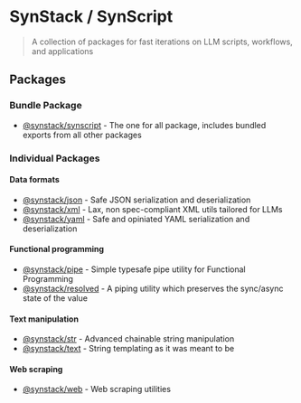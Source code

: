 # SynStack / SynScript

> A collection of packages for fast iterations on LLM scripts, workflows, and applications

## Packages

### Bundle Package

- [@synstack/synscript](./packages/synscript/README.md) - The one for all package, includes bundled exports from all other packages

### Individual Packages

#### Data formats

- [@synstack/json](./packages/json/README.md) - Safe JSON serialization and deserialization
- [@synstack/xml](./packages/xml/README.md) - Lax, non spec-compliant XML utils tailored for LLMs
- [@synstack/yaml](./packages/yaml/README.md) - Safe and opiniated YAML serialization and deserialization

#### Functional programming

- [@synstack/pipe](./packages/pipe/README.md) - Simple typesafe pipe utility for Functional Programming
- [@synstack/resolved](./packages/resolved/README.md) - A piping utility which preserves the sync/async state of the value

#### Text manipulation

- [@synstack/str](./packages/str/README.md) - Advanced chainable string manipulation
- [@synstack/text](./packages/text/README.md) - String templating as it was meant to be

#### Web scraping

- [@synstack/web](./packages/web/README.md) - Web scraping utilities
